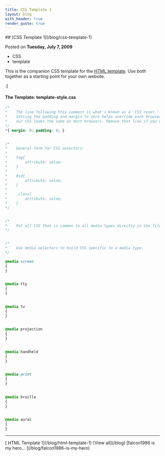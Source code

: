 ```yaml
---
title: CSS Template 1
layout: blog
with_header: true
render_quote: true
---
```


<div class="post-title" markdown="1">
## [CSS Template 1](/blog/css-template-1)

Posted on **Tuesday, July 7, 2009**
</div>

<ul class="post-tags-list">
<li><span class="badge badge-success p-2">CSS</span></li>
<li><span class="badge badge-success p-2">template</span></li>
</ul>

This is the companion CSS template for the [HTML template](/code/html-template-1). Use both together as a starting point for your own website.

:]

#### The Template: template-style.css

```css
/*
*    The line following this comment is what's known as a 'CSS reset.' Using the wild-card selector ('*') selects all elements.
*    Setting the padding and margin to zero helps override each browser's default settings, and makes it more likely
*    our CSS looks the same on most browsers. Remove that line if you want to build off of the default settings.
*/
*{ margin: 0; padding: 0; }

 
/*
*    General form for CSS selectors:
*
*    tag{
*        attribute: value;
*    }
*
*    #id{
*        attribute: value;
*    }
*
*    .class{
*        attribute: value;
*    }
*/


/*
*    Put all CSS that is common to all media types directly in the file, outside of any media selectors
*/


/*
*    Use media selectors to build CSS specific to a media type.
*/

@media screen
{
}
 

@media tty
{
}
 

@media tv
{
}
 

@media projection
{
}
 

@media handheld
{
}
 

@media print
{
}
 

@media braille
{
}
 

@media aural
{
}
```

---

<div class="blog-pager" markdown="1">
[<i class="fas fa-chevron-left"></i> HTML Template 1](/blog/html-template-1)
[View all](/blog)
[falcon1986 is my hero... <i class="fas fa-chevron-right"></i>](/blog/falcon1986-is-my-hero)
</div>


